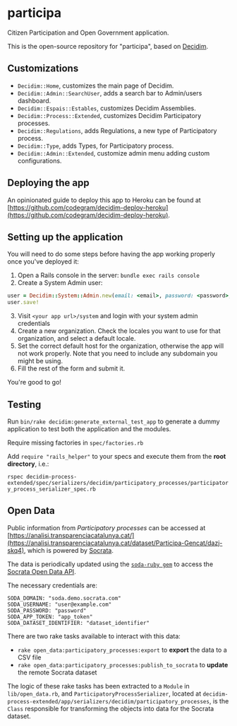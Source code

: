 # participa

Citizen Participation and Open Government application.

This is the open-source repository for "participa", based on [Decidim](https://github.com/decidim/decidim).

## Customizations

- `Decidim::Home`, customizes the main page of Decidim.
- `Decidim::Admin::SearchUser`, adds a search bar to Admin/users dashboard.
- `Decidim::Espais::Estables`, customizes Decidim Assemblies.
- `Decidim::Process::Extended`, customizes Decidim Participatory processes.
- `Decidim::Regulations`, adds Regulations, a new type of Participatory process.
- `Decidim::Type`, adds Types, for Participatory process.
- `Decidim::Admin::Extended`, customize admin menu adding custom configurations.

## Deploying the app

An opinionated guide to deploy this app to Heroku can be found at [https://github.com/codegram/decidim-deploy-heroku](https://github.com/codegram/decidim-deploy-heroku).

## Setting up the application

You will need to do some steps before having the app working properly once you've deployed it:

1. Open a Rails console in the server: `bundle exec rails console`
2. Create a System Admin user:
```ruby
user = Decidim::System::Admin.new(email: <email>, password: <password>, password_confirmation: <password>)
user.save!
```
3. Visit `<your app url>/system` and login with your system admin credentials
4. Create a new organization. Check the locales you want to use for that organization, and select a default locale.
5. Set the correct default host for the organization, otherwise the app will not work properly. Note that you need to include any subdomain you might be using.
6. Fill the rest of the form and submit it.

You're good to go!

## Testing

Run `bin/rake decidim:generate_external_test_app` to generate a dummy application to test both the application and the modules.

Require missing factories in `spec/factories.rb`

Add `require "rails_helper"` to your specs and execute them from the **root directory**, i.e.:

`rspec decidim-process-extended/spec/serializers/decidim/participatory_processes/participatory_process_serializer_spec.rb`

## Open Data

Public information from _Participatory processes_ can be accessed at [https://analisi.transparenciacatalunya.cat/](https://analisi.transparenciacatalunya.cat/dataset/Participa-Gencat/dazj-skq4), which is powered by [Socrata](https://socrata.com/).

The data is periodically updated using the [`soda-ruby gem`](https://github.com/socrata/soda-ruby) to access the [Socrata Open Data API](https://dev.socrata.com/).

The necessary credentials are:
```
SODA_DOMAIN: "soda.demo.socrata.com"
SODA_USERNAME: "user@example.com"
SODA_PASSWORD: "password"
SODA_APP_TOKEN: "app_token"
SODA_DATASET_IDENTIFIER: "dataset_identifier"
```

There are two rake tasks available to interact with this data:

- `rake open_data:participatory_processes:export` to **export** the data to a CSV file
- `rake open_data:participatory_processes:publish_to_socrata` to **update** the remote Socrata dataset

The logic of these rake tasks has been extracted to a `Module` in `lib/open_data.rb`, and `ParticipatoryProcessSerializer`, located at `decidim-process-extended/app/serializers/decidim/participatory_processes`, is the `Class` responsible for transforming the objects into data for the Socrata dataset.
